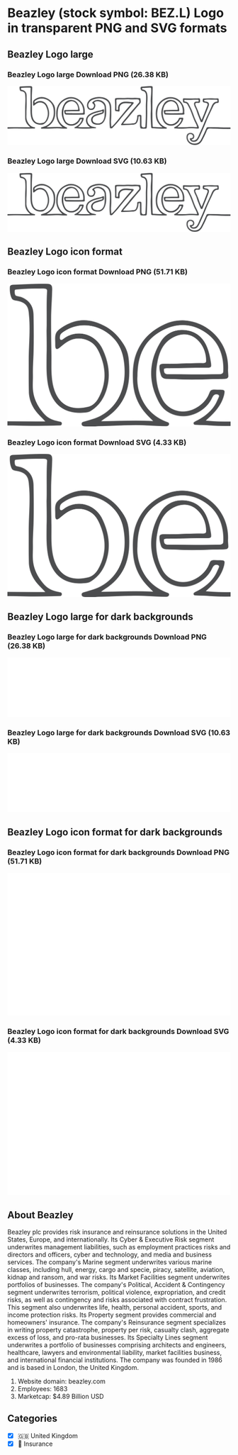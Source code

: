 # Beazley (stock symbol: BEZ.L) Logo in transparent PNG and SVG formats

## Beazley Logo large

### Beazley Logo large Download PNG (26.38 KB)

![Beazley Logo large Download PNG (26.38 KB)](/img/orig/BEZ.L_BIG-77f17a08.png)

### Beazley Logo large Download SVG (10.63 KB)

![Beazley Logo large Download SVG (10.63 KB)](/img/orig/BEZ.L_BIG-8253aaf1.svg)

## Beazley Logo icon format

### Beazley Logo icon format Download PNG (51.71 KB)

![Beazley Logo icon format Download PNG (51.71 KB)](/img/orig/BEZ.L-93017565.png)

### Beazley Logo icon format Download SVG (4.33 KB)

![Beazley Logo icon format Download SVG (4.33 KB)](/img/orig/BEZ.L-29295cd6.svg)

## Beazley Logo large for dark backgrounds

### Beazley Logo large for dark backgrounds Download PNG (26.38 KB)

![Beazley Logo large for dark backgrounds Download PNG (26.38 KB)](/img/orig/BEZ.L_BIG.D-c8673d3a.png)

### Beazley Logo large for dark backgrounds Download SVG (10.63 KB)

![Beazley Logo large for dark backgrounds Download SVG (10.63 KB)](/img/orig/BEZ.L_BIG.D-500709c3.svg)

## Beazley Logo icon format for dark backgrounds

### Beazley Logo icon format for dark backgrounds Download PNG (51.71 KB)

![Beazley Logo icon format for dark backgrounds Download PNG (51.71 KB)](/img/orig/BEZ.L.D-add0be8c.png)

### Beazley Logo icon format for dark backgrounds Download SVG (4.33 KB)

![Beazley Logo icon format for dark backgrounds Download SVG (4.33 KB)](/img/orig/BEZ.L.D-aa8c3d83.svg)

## About Beazley

Beazley plc provides risk insurance and reinsurance solutions in the United States, Europe, and internationally. Its Cyber & Executive Risk segment underwrites management liabilities, such as employment practices risks and directors and officers, cyber and technology, and media and business services. The company's Marine segment underwrites various marine classes, including hull, energy, cargo and specie, piracy, satellite, aviation, kidnap and ransom, and war risks. Its Market Facilities segment underwrites portfolios of businesses. The company's Political, Accident & Contingency segment underwrites terrorism, political violence, expropriation, and credit risks, as well as contingency and risks associated with contract frustration. This segment also underwrites life, health, personal accident, sports, and income protection risks. Its Property segment provides commercial and homeowners' insurance. The company's Reinsurance segment specializes in writing property catastrophe, property per risk, casualty clash, aggregate excess of loss, and pro-rata businesses. Its Specialty Lines segment underwrites a portfolio of businesses comprising architects and engineers, healthcare, lawyers and environmental liability, market facilities business, and international financial institutions. The company was founded in 1986 and is based in London, the United Kingdom.

1. Website domain: beazley.com
2. Employees: 1683
3. Marketcap: $4.89 Billion USD


## Categories
- [x] 🇬🇧 United Kingdom
- [x] 🏦 Insurance
